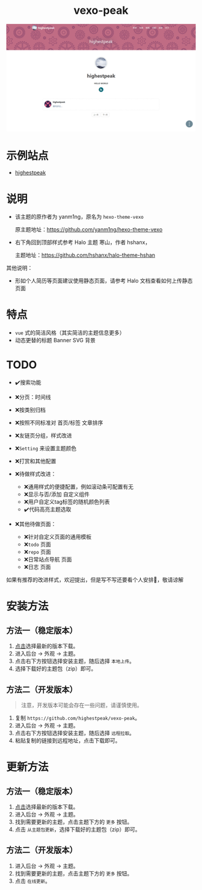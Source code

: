 <h1 style="text-align:center;">vexo-peak</h1>

![](https://raw.githubusercontent.com/highestpeak/vexo-peak/master/screenshot.png)

# 示例站点

- [highestpeak](https://blog.highestpeakscu.com/)

# 说明

- 该主题的原作者为 yanm1ng，原名为 `hexo-theme-vexo`

  原主题地址：https://github.com/yanm1ng/hexo-theme-vexo
  
- 右下角回到顶部样式参考 Halo 主题 寒山，作者  hshanx，

  主题地址：https://github.com/hshanx/halo-theme-hshan

其他说明：

- 形如个人简历等页面建议使用静态页面，请参考 Halo 文档查看如何上传静态页面


# 特点

- `vue` 式的简洁风格（其实简洁的主题信息更多）
- 动态更替的标题 Banner SVG 背景

# TODO

- :heavy_check_mark:搜索功能

- ❌分页：时间线

- ❌按类别归档

- ❌按照不同标准对 首页/标签 文章排序

- ❌友链页分组，样式改进

- ❌`Setting` 来设置主题颜色

- ❌打赏和其他配置

- ❌待做样式改进：

  - ❌通用样式的便捷配置，例如滚动条可配置有无
  - ❌显示与否/添加 自定义组件
  - ❌用户自定义tag标签的随机颜色列表
  - :heavy_check_mark:代码高亮主题选取

- ❌其他待做页面：
  - ❌针对自定义页面的通用模板
  - ❌`todo` 页面
  - ❌`repo` 页面
  - ❌日常站点导航 页面
  - ❌日志 页面

如果有推荐的改进样式，欢迎提出，但是写不写还要看个人安排🙂，敬请谅解

# 安装方法

## 方法一（稳定版本）

1. [点击](https://github.com/highestpeak/vexo-peak/releases)选择最新的版本下载。
2. 进入后台 -> 外观 -> 主题。
3. 点击右下方按钮选择安装主题，随后选择 `本地上传`。
4. 选择下载好的主题包（zip）即可。

## 方法二（开发版本）

> 注意，开发版本可能会存在一些问题，请谨慎使用。

1. 复制 `https://github.com/highestpeak/vexo-peak`。
2. 进入后台 -> 外观 -> 主题。
3. 点击右下方按钮选择安装主题，随后选择 `远程拉取`。
4. 粘贴复制的链接到远程地址，点击下载即可。

# 更新方法

## 方法一（稳定版本）

1. [点击](https://github.com/highestpeak/vexo-peak/releases)选择最新的版本下载。
2. 进入后台 -> 外观 -> 主题。
3. 找到需要更新的主题，点击主题下方的 `更多` 按钮。
4. 点击 `从主题包更新`，选择下载好的主题包（zip）即可。

## 方法二（开发版本）

1. 进入后台 -> 外观 -> 主题。
2. 找到需要更新的主题，点击主题下方的 `更多` 按钮。
3. 点击 `在线更新`。

